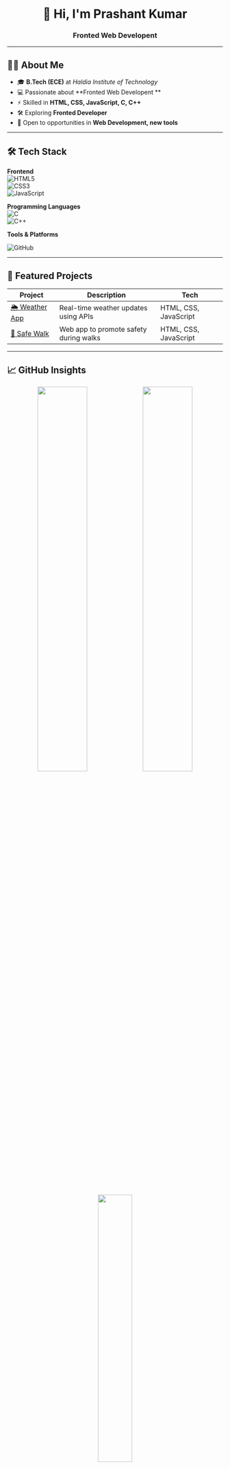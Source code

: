 <h1 align="center">👋 Hi, I'm Prashant Kumar</h1>
<h3 align="center">Fronted Web Developent</h3>



---

## 👨‍💻 About Me
- 🎓 **B.Tech (ECE)** at *Haldia Institute of Technology*   
- 💻 Passionate about **Fronted Web Developent **  
- ⚡ Skilled in **HTML, CSS, JavaScript, C, C++**  
- 🛠 Exploring **Fronted Developer**  
- 🌟 Open to opportunities in **Web Development,  new tools**  

---

## 🛠 Tech Stack  

**Frontend**  
![HTML5](https://img.shields.io/badge/HTML5-E34F26?logo=html5&logoColor=white)  
![CSS3](https://img.shields.io/badge/CSS3-1572B6?logo=css3&logoColor=white)  
![JavaScript](https://img.shields.io/badge/JavaScript-F7DF1E?logo=javascript&logoColor=black)  


**Programming Languages**  
![C](https://img.shields.io/badge/C-00599C?logo=c&logoColor=white)  
![C++](https://img.shields.io/badge/C++-00599C?logo=c%2B%2B&logoColor=white)  

**Tools & Platforms**  
 
![GitHub](https://img.shields.io/badge/GitHub-181717?logo=github&logoColor=white)  


---

## 🚀 Featured Projects  

| Project | Description | Tech |
|---------|-------------|------|
| [🌦️ Weather App](https://github.com/PrashantKumar026/WeatherApp) | Real-time weather updates using APIs | HTML, CSS, JavaScript |
| [🚶 Safe Walk](https://github.com/PrashantKumar026/Safe-Walk) | Web app to promote safety during walks | HTML, CSS, JavaScript |

---

## 📈 GitHub Insights  
<p align="center">
  <img src="https://github-readme-stats.vercel.app/api?username=PrashantKumar026&show_icons=true&theme=radical" width="48%"/>
  <img src="https://github-readme-streak-stats.herokuapp.com/?user=PrashantKumar026&theme=radical" width="48%"/>
</p>
<p align="center">
  <img src="https://github-readme-stats.vercel.app/api/top-langs/?username=PrashantKumar026&layout=compact&theme=radical" width="40%"/>
</p>

---

## 📚 Currently Exploring

- **Data Structures & Algorithms**: Improving problem-solving with C++  
- **System Design Basics**: Building scalable and efficient architectures  
- **Electronics Projects**: Digital communication and embedded systems  

---

## 🤝 Connect with Me  
<p>
<a href="https://linkedin.com/in/prashant-kumar-268484329"><img src="https://img.shields.io/badge/LinkedIn-0A66C2?logo=linkedin&logoColor=white"></a>
<a href="mailto:prashantkumar02026@gmail.com"><img src="https://img.shields.io/badge/Gmail-D14836?logo=gmail&logoColor=white"></a>

</p>

---

## 🌟 Profile Visitors  
<p align="center">
  <img src="https://komarev.com/ghpvc/?username=PrashantKumar026&label=Profile+Visitors&color=blue&style=flat-square" alt="visitor badge"/>
</p>
